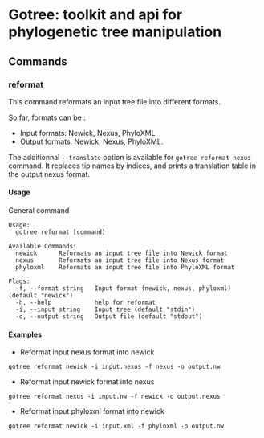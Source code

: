 # Gotree: toolkit and api for phylogenetic tree manipulation

## Commands

### reformat
This command reformats an input tree file into different formats.

So far, formats can be :
- Input formats: Newick, Nexus, PhyloXML
- Output formats: Newick, Nexus, PhyloXML.

The additionnal `--translate` option is available for `gotree reformat nexus` command. It replaces tip names by indices, and prints a translation table in the output nexus format.

#### Usage

General command
```
Usage:
  gotree reformat [command]

Available Commands:
  newick      Reformats an input tree file into Newick format
  nexus       Reformats an input tree file into Nexus format
  phyloxml    Reformats an input tree file into PhyloXML format

Flags:
  -f, --format string   Input format (newick, nexus, phyloxml) (default "newick")
  -h, --help            help for reformat
  -i, --input string    Input tree (default "stdin")
  -o, --output string   Output file (default "stdout")
```


#### Examples

* Reformat input nexus format into newick
```
gotree reformat newick -i input.nexus -f nexus -o output.nw
```

* Reformat input newick format into nexus
```
gotree reformat nexus -i input.nw -f newick -o output.nexus
```

* Reformat input phyloxml format into newick
```
gotree reformat newick -i input.xml -f phyloxml -o output.nw
```
